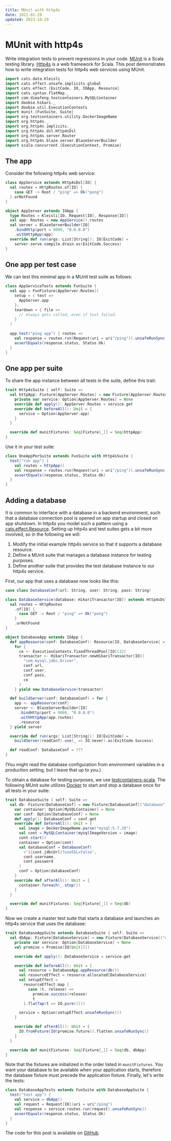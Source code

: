 ```yaml
---
title: MUnit with http4s
date: 2021-01-29
updated: 2023-10-29
---
```

# MUnit with http4s

Write integration tests to prevent regressions in your code. [MUnit](https://scalameta.org/munit/ "MUnit website") is a 
Scala testing library. [Http4s](https://http4s.org/ "http4s website") is a web framework for Scala.  This post demonstrates how 
to write integration tests for http4s web services using MUnit.

```scala mdoc:invisible
import cats.data.Kleisli
import cats.effect.unsafe.implicits.global
import cats.effect.{ExitCode, IO, IOApp, Resource}
import cats.syntax.flatMap._
import com.dimafeng.testcontainers.MySQLContainer
import doobie.hikari._
import doobie.util.ExecutionContexts
import munit.{FunSuite, Suite}
import org.testcontainers.utility.DockerImageName
import org.http4s._
import org.http4s.implicits._
import org.http4s.dsl.Http4sDsl
import org.http4s.server.Router
import org.http4s.blaze.server.BlazeServerBuilder
import scala.concurrent.{ExecutionContext, Promise}
```

## The app

Consider the following http4s web service:

```scala mdoc:silent
class AppService extends Http4sDsl[IO] {
  val routes = HttpRoutes.of[IO] {
    case GET -> Root / "ping" => Ok("pong")
  }.orNotFound
}

object AppServer extends IOApp {
  type Routes = Kleisli[IO, Request[IO], Response[IO]]
  val app: Routes = new AppService().routes
  val server = BlazeServerBuilder[IO]
    .bindHttp(port = 9000, "0.0.0.0")
    .withHttpApp(app)
  override def run(args: List[String]): IO[ExitCode] = 
    server.serve.compile.drain.as(ExitCode.Success)
}
```

## One app per test case

We can test this minimal app in a MUnit test suite as follows:

```scala mdoc:silent
class AppServiceTests extends FunSuite {
  val app = FunFixture[AppServer.Routes](
    setup = { test =>
      AppServer.app
    },
    teardown = { file =>
      // Always gets called, even if test failed.
    }
  )
  
  app.test("ping app") { routes =>
    val response = routes.run(Request(uri = uri"/ping")).unsafeRunSync()
    assertEquals(response.status, Status.Ok)
  }
}
```

## One app per suite

To share the app instance between all tests in the suite, define this trait:

```scala mdoc:silent
trait Http4sSuite { self: Suite =>
  val httpApp: Fixture[AppServer.Routes] = new Fixture[AppServer.Routes]("app") {
    private var service: Option[AppServer.Routes] = None
    override def apply(): AppServer.Routes = service.get
    override def beforeAll(): Unit = {
      service = Option(AppServer.app)
    }
  }

  override def munitFixtures: Seq[Fixture[_]] = Seq(httpApp)
}
```

Use it in your test suite:

```scala mdoc:silent
class OneAppPerSuite extends FunSuite with Http4sSuite {
  test("run app") {
    val routes = httpApp()
    val response = routes.run(Request(uri = uri"/ping")).unsafeRunSync()
    assertEquals(response.status, Status.Ok)
  }
}
```

## Adding a database

It is common to interface with a database in a backend environment, such that a database connection pool is opened on app 
startup and closed on app shutdown. In http4s you model such a pattern using a 
[cats.effect.Resource](https://typelevel.org/cats-effect/datatypes/resource.html). Setting up http4s 
and test suites gets a bit more involved, so in the following we will:

1. Modify the initial example http4s service so that it supports a database resource.
1. Define a MUnit suite that manages a database instance for testing purposes.
1. Define another suite that provides the test database instance to our http4s service.

First, our app that uses a database now looks like this:

```scala mdoc:silent
case class DatabaseConf(url: String, user: String, pass: String)

class DatabaseService(database: HikariTransactor[IO]) extends Http4sDsl[IO] {
  val routes = HttpRoutes
    .of[IO] {
      case GET -> Root / "ping" => Ok("pong")
    }
    .orNotFound
}

object DatabaseApp extends IOApp {
  def appResource(conf: DatabaseConf): Resource[IO, DatabaseService] =
    for {
      ce <- ExecutionContexts.fixedThreadPool[IO](32)
      transactor <- HikariTransactor.newHikariTransactor[IO](
        "com.mysql.jdbc.Driver",
        conf.url,
        conf.user,
        conf.pass,
        ce
      )
    } yield new DatabaseService(transactor)

  def buildServer(conf: DatabaseConf) = for {
    app <- appResource(conf)
    server <- BlazeServerBuilder[IO]
      .bindHttp(port = 9000, "0.0.0.0")
      .withHttpApp(app.routes)
      .resource
  } yield server

  override def run(args: List[String]): IO[ExitCode] =
    buildServer(readConf).use(_ => IO.never).as(ExitCode.Success)

  def readConf: DatabaseConf = ???
}

```

(You might read the database configuration from environment variables in a production setting, but I leave that up to you.)

To obtain a database for testing purposes, we use 
[testcontainers-scala](https://github.com/testcontainers/testcontainers-scala "testcontainers-scala GitHub"). The 
following MUnit suite utilizes [Docker](https://www.docker.com/ "Docker website") to start and stop a database once 
for all tests in your suite:

```scala mdoc:silent
trait DatabaseSuite { self: Suite =>
  val db: Fixture[DatabaseConf] = new Fixture[DatabaseConf]("database") {
    var container: Option[MySQLContainer] = None
    var conf: Option[DatabaseConf] = None
    def apply(): DatabaseConf = conf.get
    override def beforeAll(): Unit = {
      val image = DockerImageName.parse("mysql:5.7.29")
      val cont = MySQLContainer(mysqlImageVersion = image)
      cont.start()
      container = Option(cont)
      val databaseConf = DatabaseConf(
        s"${cont.jdbcUrl}?useSSL=false",
        cont.username,
        cont.password
      )
      conf = Option(databaseConf)
    }
    override def afterAll(): Unit = {
      container.foreach(_.stop())
    }
  }

  override def munitFixtures: Seq[Fixture[_]] = Seq(db)
}
```

Now we create a master test suite that starts a database and launches an http4s service that uses the database:

```scala mdoc:silent
trait DatabaseAppSuite extends DatabaseSuite { self: Suite =>
  val dbApp: Fixture[DatabaseService] = new Fixture[DatabaseService]("db-app") {
    private var service: Option[DatabaseService] = None
    val promise = Promise[IO[Unit]]()

    override def apply(): DatabaseService = service.get

    override def beforeAll(): Unit = {
      val resource = DatabaseApp.appResource(db())
      val resourceEffect = resource.allocated[DatabaseService]
      val setupEffect =
        resourceEffect.map {
          case (t, release) =>
            promise.success(release)
            t
        }.flatTap(t => IO.pure(()))

      service = Option(setupEffect.unsafeRunSync())
    }

    override def afterAll(): Unit = {
      IO.fromFuture(IO(promise.future)).flatten.unsafeRunSync()
    }
  }

  override def munitFixtures: Seq[Fixture[_]] = Seq(db, dbApp)
}
```

Note that the fixtures are initialized in the order listed in `munitFixtures`. You want your database to be available 
when your application starts, therefore the database fixture must precede the application fixture. Finally, let's write 
the tests:

```scala mdoc:silent
class DatabaseAppTests extends FunSuite with DatabaseAppSuite {
  test("test app") {
    val service = dbApp()
    val request = Request[IO](uri = uri"/ping")
    val response = service.routes.run(request).unsafeRunSync()
    assertEquals(response.status, Status.Ok)
  }
}
```

The code for this post is available on [GitHub](https://github.com/malliina/tech.malliina.com).
